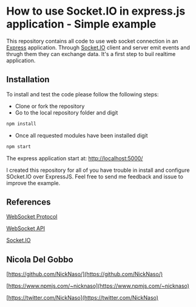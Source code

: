 # How to use Socket.IO in express.js application - Simple example

This repository contains all code to use web socket connection in an [Express](http://expressjs.com/) application. Through [Socket.IO](http://socket.io/)
client and server emit events and thrugh them they can exchange data. It's a first step to buil realtime application.

## Installation

To install and test the code please follow the following steps:

* Clone or fork the repository
* Go to the local repository folder and digit

```bash
npm install
```

* Once all requested modules have been installed digit

```bash
npm start
```

The express application start at: [http://localhost:5000/](http://localhost:5000/)

I created this repository for all of you have trouble in install and configure SOcket.IO over ExpressJS.
Feel free to send me feedback and issue to improve the example.

## References

[WebSocket Protocol](https://tools.ietf.org/html/rfc6455)

[WebSocket API](https://www.w3.org/TR/websockets/)

[Socket.IO](http://socket.io/docs/)

## Nicola Del Gobbo

[https://github.com/NickNaso/](https://github.com/NickNaso/)

[https://www.npmjs.com/~nicknaso](https://www.npmjs.com/~nicknaso)

[https://twitter.com/NickNaso](https://twitter.com/NickNaso)